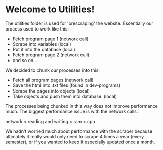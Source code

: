 # Welcome to Utilities! #

The utilities folder is used for 'prescraping' the website. 
Essentially our process used to work like this:

- Fetch program page 1 (network call)
- Scrape into variables (local)
- Put it into the database (local)
- Fetch program page 2 (network call)
- and so on...

We decided to chunk our processes into this:

- Fetch all program pages (network call)
- Save the html into .txt files (found in dev-programs)
- Scrape the pages into objects (local)
- Take objects and push them into database. (local)

The processes being chunked in this way does not improve performance much.
The biggest performance issue is with the network calls. 

network < reading and writing < ram < cpu

We hadn't worried much about performance with the scraper because ultimately
it really would only need to scrape 4 times a year (every semester),
or if you wanted to keep it especially updated once a month.

